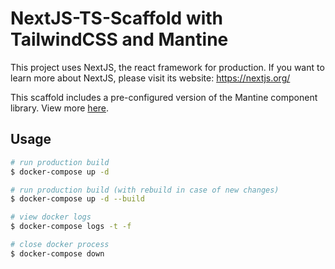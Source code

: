 # NextJS-TS-Scaffold with TailwindCSS and Mantine

This project uses NextJS, the react framework for production.
If you want to learn more about NextJS, please visit its website: https://nextjs.org/

This scaffold includes a pre-configured version of the Mantine component library. View more [here](https://mantine.dev/).

## Usage

```bash
# run production build
$ docker-compose up -d

# run production build (with rebuild in case of new changes)
$ docker-compose up -d --build

# view docker logs
$ docker-compose logs -t -f

# close docker process
$ docker-compose down
```
